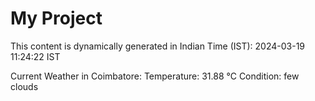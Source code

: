 # My Project

This content is dynamically generated in Indian Time (IST): 2024-03-19 11:24:22 IST


Current Weather in Coimbatore:
Temperature: 31.88 °C
Condition: few clouds
